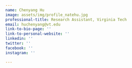 ```yaml
---
name: Chenyang Hu
image: assets/img/profile_natehu.jpg
professional-title: Research Assistant, Virginia Tech
email: huchenyang@vt.edu
link-to-bio-page: ''
link-to-personal-website: ''
linkedin: ''
twitter: ''
facebook: ''
instagram: ''

---
```

